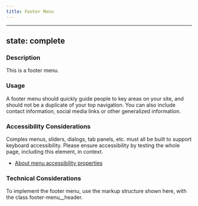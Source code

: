```yaml
---
title: Footer Menu
---
```


---
state: complete
---

### Description
This is a footer menu.

### Usage
A footer menu should quickly guide people to key areas on your site, and should not be a duplicate of your top navigation. You can also include contact information, social media links or other generalized information.

### Accessibility Considerations
Complex menus, sliders, dialogs, tab panels, etc. must all be built to support keyboard accessibility. Please ensure accessibility by testing the whole page, including this element, in context.

* <a href="http://webaim.org/techniques/aria/">About menu accessibility properties</a>

<!-- ### SEO Considerations
This section is left intentionally blank and is for future consideration. -->

### Technical Considerations
To implement the footer menu, use the markup structure shown here, with the class footer-menu__header.
